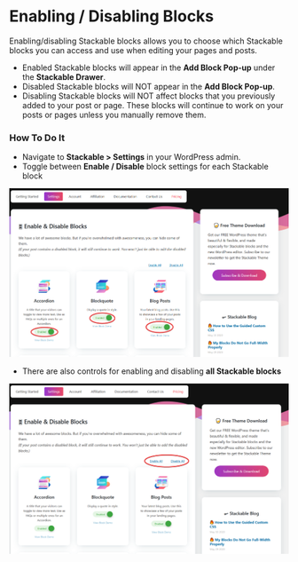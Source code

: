# Enabling / Disabling Blocks

Enabling/disabling Stackable blocks allows you to choose which Stackable blocks you can access and use when editing your pages and posts.

* Enabled Stackable blocks will appear in the **Add Block Pop-up** under the **Stackable Drawer**.
* Disabled Stackable blocks will NOT appear in the **Add Block Pop-up**.
* Disabling Stackable blocks will NOT affect blocks that you previously added to your post or page. These blocks will continue to work on your posts or pages unless you manually remove them.

### **How To Do It**

* Navigate to **Stackable &gt; Settings** in your WordPress admin.
* Toggle between **Enable / Disable** block settings for each Stackable block

![](../../.gitbook/assets/firefox_qkenwdtmv9.png)

*  There are also controls for enabling and disabling **all Stackable blocks**

![](../../.gitbook/assets/firefox_akeo8g6gwi.png)

